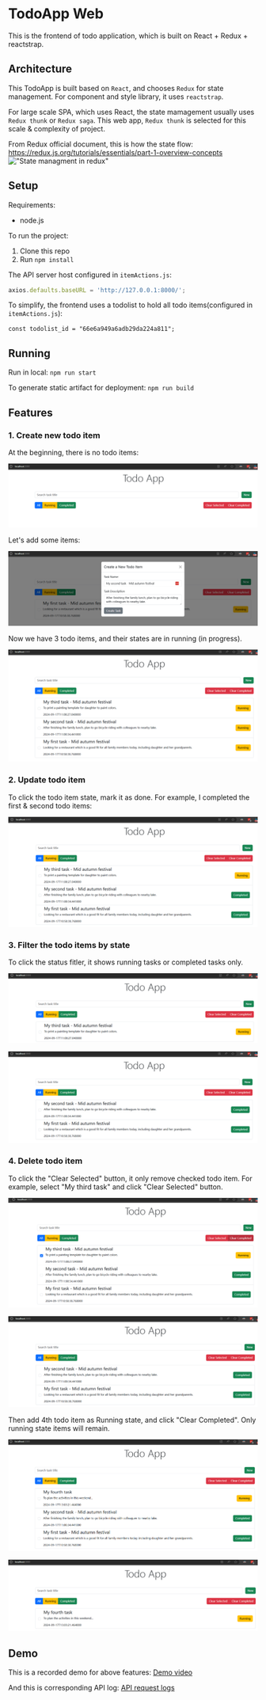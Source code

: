 # TodoApp Web

This is the frontend of todo application, which is built on React + Redux + reactstrap.

## Architecture
This TodoApp is built based on `React`, and chooses `Redux` for state management. For component and style library, it uses `reactstrap`.

For large scale SPA, which uses React, the state mamagement usually uses `Redux thunk` or `Redux saga`. This web app, `Redux thunk` is selected for this scale & complexity of project.

From Redux official document, this is how the state flow:
https://redux.js.org/tutorials/essentials/part-1-overview-concepts
 !["State managment in redux"](assets/redux.gif)

## Setup

Requirements:
* node.js

To run the project:
1. Clone this repo
2. Run `npm install`

The API server host configured in `itemActions.js`:
```js
axios.defaults.baseURL = 'http://127.0.0.1:8000/';
```

To simplify, the frontend uses a todolist to hold all todo items(configured in `itemActions.js`):
```
const todolist_id = "66e6a949a6adb29da224a811";
```

## Running 

Run in local:
`npm run start`

To generate static artifact for deployment:
 `npm run build`

## Features

### 1. Create new todo item
At the beginning, there is no todo items:

!["Empty items"](assets/1-Empty_todo_items.png)

Let's add some items:

!["adding 2nd one"](assets/2-Add_todoitems.png)

Now we have 3 todo items, and their states are in running (in progress).

!["adding 2nd one"](assets/3-Add_3todoitems.png)

### 2. Update todo item
To click the todo item state, mark it as done. For example, I completed the first & second todo items:

!["update 2nd & 3rd to be done"](assets/4-Update_todoitems.png)

### 3. Filter the todo items by state
To click the status fitler, it shows running tasks or completed tasks only.

!["Filter running items"](assets/5-Filter1.png)

!["Filter completed items"](assets/5-Filter2.png)

### 4. Delete todo item
To click the "Clear Selected" button, it only remove checked todo item. For example, select "My third task" and click "Clear Selected" button.

!["Delete selected todo item"](assets/6-Delete_selected.png)

!["Delete selected todo item"](assets/6-Delete_selected2.png)

Then add 4th todo item as Running state, and click "Clear Completed". Only running state items will remain.

!["Delete selected todo item"](assets/6-Delete_completed.png)

!["Delete selected todo item"](assets/6-Delete_completed2.png)

## Demo

This is a recorded demo for above features:
[Demo video](assets/7-demo.mp4)

And this is corresponding API log:
[API request logs](assets/7-api_logs)
